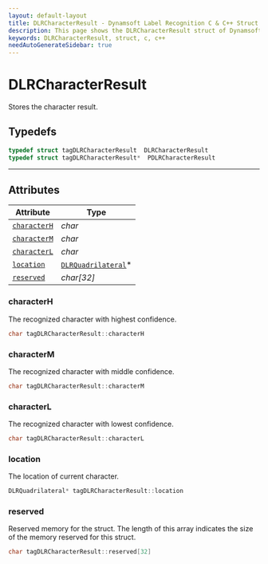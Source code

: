 ```yaml
---
layout: default-layout
title: DLRCharacterResult - Dynamsoft Label Recognition C & C++ Struct
description: This page shows the DLRCharacterResult struct of Dynamsoft Label Recognition for C & C++ Language.
keywords: DLRCharacterResult, struct, c, c++
needAutoGenerateSidebar: true
---
```



# DLRCharacterResult
Stores the character result.

## Typedefs

```cpp
typedef struct tagDLRCharacterResult  DLRCharacterResult
typedef struct tagDLRCharacterResult*  PDLRCharacterResult
```  
  
---
  

## Attributes
  
| Attribute | Type |
|---------- | ---- |
| [`characterH`](#characterh) | *char* |
| [`characterM`](#characterm) | *char* |
| [`characterL`](#characterl) | *char* |
| [`location`](#location) | [`DLRQuadrilateral`](dlr-quadrilateral.md)\* |
| [`reserved`](#reserved) | *char\[32\]* |


### characterH
The recognized character with highest confidence.
```cpp
char tagDLRCharacterResult::characterH
```

### characterM
The recognized character with middle confidence.
```cpp
char tagDLRCharacterResult::characterM
```

### characterL
The recognized character with lowest confidence.
```cpp
char tagDLRCharacterResult::characterL
```

### location
The location of current character.
```cpp
DLRQuadrilateral* tagDLRCharacterResult::location
```


### reserved
Reserved memory for the struct. The length of this array indicates the size of the memory reserved for this struct.
```cpp
char tagDLRCharacterResult::reserved[32]
```
